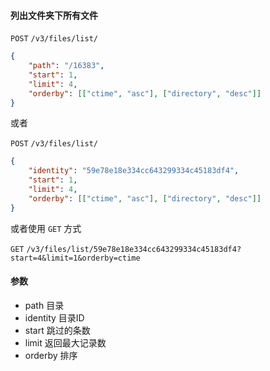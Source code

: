 #### 列出文件夹下所有文件

```POST``` ```/v3/files/list/```

```json
{
	"path": "/16383",
	"start": 1,
	"limit": 4,
	"orderby": [["ctime", "asc"], ["directory", "desc"]]
}
```

或者

```POST``` ```/v3/files/list/```

```json
{
	"identity": "59e78e18e334cc643299334c45183df4",
	"start": 1,
	"limit": 4,
	"orderby": [["ctime", "asc"], ["directory", "desc"]]
}
```

或者使用 ```GET``` 方式

```GET``` ```/v3/files/list/59e78e18e334cc643299334c45183df4?start=4&limit=1&orderby=ctime```


#### 参数

* path 目录
* identity 目录ID
* start 跳过的条数
* limit 返回最大记录数
* orderby 排序
